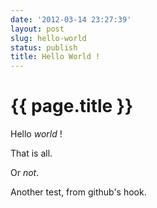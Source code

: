 ```yaml
---
date: '2012-03-14 23:27:39'
layout: post
slug: hello-world
status: publish
title: Hello World !
---
```


{{ page.title }}
================

Hello _world_ !

That is all.

Or *not*.

Another test, from github's hook.